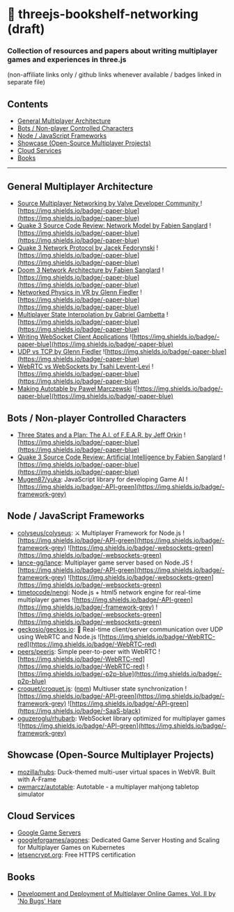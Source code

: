 # 📕 threejs-bookshelf-networking (draft)

### Collection of resources and papers about writing multiplayer games and experiences in three.js

(non-affiliate links only / github links whenever available / badges linked in separate file)

## Contents

- [General Multiplayer Architecture](#general-multiplayer-architecture)
- [Bots / Non-player Controlled Characters](#bots---non-player-controlled-characters)
- [Node / JavaScript Frameworks](#node---javascript-frameworks)
- [Showcase (Open-Source Multiplayer Projects)](#showcase--open-source-multiplayer-projects-)
- [Cloud Services](#cloud-services)
- [Books](#books)

---

## General Multiplayer Architecture

- [Source Multiplayer Networking by Valve Developer Community ](https://developer.valvesoftware.com/wiki/Source_Multiplayer_Networking) ![https://img.shields.io/badge/-paper-blue](https://img.shields.io/badge/-paper-blue)
- [Quake 3 Source Code Review: Network Model by Fabien Sanglard](https://fabiensanglard.net/quake3/network.php) ![https://img.shields.io/badge/-paper-blue](https://img.shields.io/badge/-paper-blue)
- [Quake 3 Network Protocol by Jacek Fedorynski](https://www.jfedor.org/quake3/) ![https://img.shields.io/badge/-paper-blue](https://img.shields.io/badge/-paper-blue)
- [Doom 3 Network Architecture by Fabien Sanglard](https://fabiensanglard.net/doom3_documentation/The-DOOM-III-Network-Architecture.pdf) ![https://img.shields.io/badge/-paper-blue](https://img.shields.io/badge/-paper-blue)
- [Networked Physics in VR by Glenn Fiedler](https://gafferongames.com/post/networked_physics_in_virtual_reality/) ![https://img.shields.io/badge/-paper-blue](https://img.shields.io/badge/-paper-blue)
- [Multiplayer State Interpolation by Gabriel Gambetta](https://www.gabrielgambetta.com/entity-interpolation.html) ![https://img.shields.io/badge/-paper-blue](https://img.shields.io/badge/-paper-blue)
- [Writing WebSocket Client Applications](https://developer.mozilla.org/en-US/docs/Web/API/WebSockets_API/Writing_WebSocket_client_applications) ![https://img.shields.io/badge/-paper-blue](https://img.shields.io/badge/-paper-blue)
- [UDP vs TCP by Glenn Fiedler](https://gafferongames.com/post/udp_vs_tcp/) ![https://img.shields.io/badge/-paper-blue](https://img.shields.io/badge/-paper-blue)
- [WebRTC vs WebSockets by Tsahi Levent-Levi](https://bloggeek.me/webrtc-vs-websockets/) ![https://img.shields.io/badge/-paper-blue](https://img.shields.io/badge/-paper-blue)
- [Making Autotable by Paweł Marczewski](https://pwmarcz.pl/blog/autotable/) ![https://img.shields.io/badge/-paper-blue](https://img.shields.io/badge/-paper-blue)

## Bots / Non-player Controlled Characters

- [Three States and a Plan: The A.I. of F.E.A.R. by Jeff Orkin](https://alumni.media.mit.edu/~jorkin/gdc2006_orkin_jeff_fear.pdf) ![https://img.shields.io/badge/-paper-blue](https://img.shields.io/badge/-paper-blue)
- [Quake 3 Source Code Review: Artificial Intelligence by Fabien Sanglard](https://fabiensanglard.net/quake3/a.i.php) ![https://img.shields.io/badge/-paper-blue](https://img.shields.io/badge/-paper-blue)
- [Mugen87/yuka](https://github.com/Mugen87/yuka): JavaScript library for developing Game AI ![https://img.shields.io/badge/-API-green](https://img.shields.io/badge/-framework-grey)

## Node / JavaScript Frameworks

- [colyseus/colyseus](https://colyseus.io/): ⚔️ Multiplayer Framework for Node.js ![https://img.shields.io/badge/-API-green](https://img.shields.io/badge/-framework-grey) ![https://img.shields.io/badge/-websockets-green](https://img.shields.io/badge/-websockets-green)
- [lance-gg/lance](https://github.com/lance-gg/Lance): Multiplayer game server based on Node.JS ![https://img.shields.io/badge/-API-green](https://img.shields.io/badge/-framework-grey) ![https://img.shields.io/badge/-websockets-green](https://img.shields.io/badge/-websockets-green)
- [timetocode/nengi](https://github.com/timetocode/nengi): Node.js + html5 network engine for real-time multiplayer games ![https://img.shields.io/badge/-API-green](https://img.shields.io/badge/-framework-grey) ![https://img.shields.io/badge/-websockets-green](https://img.shields.io/badge/-websockets-green)
- [geckosio/geckos.io](https://github.com/geckosio/geckos.io): 🦎 Real-time client/server communication over UDP using WebRTC and Node.js ![https://img.shields.io/badge/-WebRTC-red](https://img.shields.io/badge/-WebRTC-red)
- [peers/peerjs](https://github.com/peers/peerjs): Simple peer-to-peer with WebRTC ![https://img.shields.io/badge/-WebRTC-red](https://img.shields.io/badge/-WebRTC-red) ![https://img.shields.io/badge/-p2p-blue](https://img.shields.io/badge/-p2p-blue)
- [croquet/croquet.js](https://www.croquet.io/): ([npm](https://www.npmjs.com/package/@croquet/croquet)) Multiuser state synchronization ![https://img.shields.io/badge/-API-green](https://img.shields.io/badge/-framework-grey) ![https://img.shields.io/badge/-API-green](https://img.shields.io/badge/-SaaS-black)
- [oguzeroglu/rhubarb](https://github.com/oguzeroglu/Rhubarb): WebSocket library optimized for multiplayer games ![https://img.shields.io/badge/-API-green](https://img.shields.io/badge/-framework-grey)

## Showcase (Open-Source Multiplayer Projects)
- [mozilla/hubs](https://github.com/mozilla/hubs): Duck-themed multi-user virtual spaces in WebVR. Built with A-Frame
- [pwmarcz/autotable](https://github.com/pwmarcz/autotable): Autotable - a multiplayer mahjong tabletop simulator

## Cloud Services

- [Google Game Servers](https://cloud.google.com/game-servers)
- [googleforgames/agones](https://github.com/googleforgames/agones): Dedicated Game Server Hosting and Scaling for Multiplayer Games on Kubernetes
- [letsencrypt.org](https://letsencrypt.org/): Free HTTPS certification

## Books

- [Development and Deployment of Multiplayer Online Games, Vol. II by 'No Bugs' Hare](https://www.amazon.com/Development-Deployment-Multiplayer-Online-Games/dp/3903213160)
